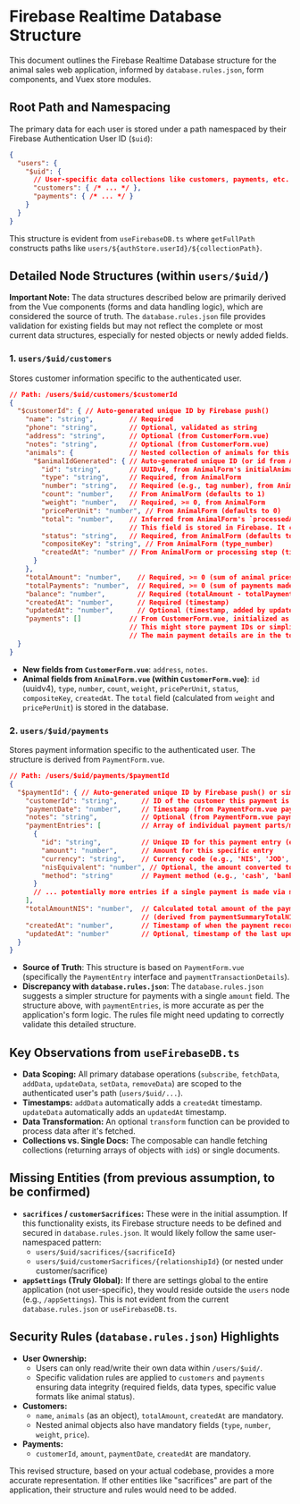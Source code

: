 # Firebase Realtime Database Structure

This document outlines the Firebase Realtime Database structure for the animal sales web application, informed by `database.rules.json`, form components, and Vuex store modules.

## Root Path and Namespacing

The primary data for each user is stored under a path namespaced by their Firebase Authentication User ID (`$uid`):

```json
{
  "users": {
    "$uid": {
      // User-specific data collections like customers, payments, etc.
      "customers": { /* ... */ },
      "payments": { /* ... */ }
    }
  }
}
```

This structure is evident from `useFirebaseDB.ts` where `getFullPath` constructs paths like `users/${authStore.userId}/${collectionPath}`.

## Detailed Node Structures (within `users/$uid/`)

**Important Note:** The data structures described below are primarily derived from the Vue components (forms and data handling logic), which are considered the source of truth. The `database.rules.json` file provides validation for existing fields but may not reflect the complete or most current data structures, especially for nested objects or newly added fields.

### 1. `users/$uid/customers`

Stores customer information specific to the authenticated user.

```json
// Path: /users/$uid/customers/$customerId
{
  "$customerId": { // Auto-generated unique ID by Firebase push()
    "name": "string",         // Required
    "phone": "string",        // Optional, validated as string
    "address": "string",      // Optional (from CustomerForm.vue)
    "notes": "string",        // Optional (from CustomerForm.vue)
    "animals": {              // Nested collection of animals for this customer
      "$animalIdGenerated": { // Auto-generated unique ID (or id from AnimalForm's initialAnimal)
        "id": "string",       // UUIDv4, from AnimalForm's initialAnimal() in CustomerForm.vue
        "type": "string",     // Required, from AnimalForm
        "number": "string",   // Required (e.g., tag number), from AnimalForm
        "count": "number",    // From AnimalForm (defaults to 1)
        "weight": "number",   // Required, >= 0, from AnimalForm
        "pricePerUnit": "number", // From AnimalForm (defaults to 0)
        "total": "number",    // Inferred from AnimalForm's `processedAnimals` (calculated as weight * pricePerUnit).
                              // This field is stored in Firebase. It corresponds to `price` in database.rules.json.
        "status": "string",   // Required, from AnimalForm (defaults to 'حي'), validated by rules like /^(حي|جاهز|مذبوح|ملغي)$/
        "compositeKey": "string", // From AnimalForm (type_number)
        "createdAt": "number" // From AnimalForm or processing step (timestamp)
      }
    },
    "totalAmount": "number",    // Required, >= 0 (sum of animal prices/totals)
    "totalPayments": "number",  // Required, >= 0 (sum of payments made by this customer)
    "balance": "number",        // Required (totalAmount - totalPayments)
    "createdAt": "number",      // Required (timestamp)
    "updatedAt": "number",      // Optional (timestamp, added by updateData)
    "payments": []            // From CustomerForm.vue, initialized as empty array.
                              // This might store payment IDs or simplified payment details related to this customer.
                              // The main payment details are in the top-level `payments` collection.
  }
}
```

- **New fields from `CustomerForm.vue`**: `address`, `notes`.
- **Animal fields from `AnimalForm.vue` (within `CustomerForm.vue`)**: `id` (uuidv4), `type`, `number`, `count`, `weight`, `pricePerUnit`, `status`, `compositeKey`, `createdAt`. The `total` field (calculated from `weight` and `pricePerUnit`) is stored in the database.

### 2. `users/$uid/payments`

Stores payment information specific to the authenticated user. The structure is derived from `PaymentForm.vue`.

```json
// Path: /users/$uid/payments/$paymentId
{
  "$paymentId": { // Auto-generated unique ID by Firebase push() or similar
    "customerId": "string",      // ID of the customer this payment is for (from PaymentForm props/selection)
    "paymentDate": "number",     // Timestamp (from PaymentForm.vue paymentTransactionDetails)
    "notes": "string",           // Optional (from PaymentForm.vue paymentTransactionDetails)
    "paymentEntries": [          // Array of individual payment parts/methods used in this transaction
      {
        "id": "string",          // Unique ID for this payment entry (e.g., nanoid from PaymentForm.vue)
        "amount": "number",      // Amount for this specific entry
        "currency": "string",    // Currency code (e.g., 'NIS', 'JOD', 'USD' from PaymentForm.vue)
        "nisEquivalent": "number", // Optional, the amount converted to NIS (from PaymentForm.vue)
        "method": "string"       // Payment method (e.g., 'cash', 'bank_transfer', 'card' from PaymentForm.vue)
      }
      // ... potentially more entries if a single payment is made via multiple methods/currencies
    ],
    "totalAmountNIS": "number",  // Calculated total amount of the payment in NIS, summing up nisEquivalents
                                 // (derived from paymentSummaryTotalNIS in PaymentForm.vue)
    "createdAt": "number",       // Timestamp of when the payment record was created
    "updatedAt": "number"        // Optional, timestamp of the last update
  }
}
```

- **Source of Truth**: This structure is based on `PaymentForm.vue` (specifically the `PaymentEntry` interface and `paymentTransactionDetails`).
- **Discrepancy with `database.rules.json`**: The `database.rules.json` suggests a simpler structure for payments with a single `amount` field. The structure above, with `paymentEntries`, is more accurate as per the application's form logic. The rules file might need updating to correctly validate this detailed structure.

## Key Observations from `useFirebaseDB.ts`

- **Data Scoping:** All primary database operations (`subscribe`, `fetchData`, `addData`, `updateData`, `setData`, `removeData`) are scoped to the authenticated user's path (`users/$uid/...`).
- **Timestamps:** `addData` automatically adds a `createdAt` timestamp. `updateData` automatically adds an `updatedAt` timestamp.
- **Data Transformation:** An optional `transform` function can be provided to process data after it's fetched.
- **Collections vs. Single Docs:** The composable can handle fetching collections (returning arrays of objects with `id`s) or single documents.

## Missing Entities (from previous assumption, to be confirmed)

- **`sacrifices` / `customerSacrifices`:** These were in the initial assumption. If this functionality exists, its Firebase structure needs to be defined and secured in `database.rules.json`. It would likely follow the same user-namespaced pattern:
  - `users/$uid/sacrifices/{sacrificeId}`
  - `users/$uid/customerSacrifices/{relationshipId}` (or nested under customer/sacrifice)
- **`appSettings` (Truly Global):** If there are settings global to the entire application (not user-specific), they would reside outside the `users` node (e.g., `/appSettings`). This is not evident from the current `database.rules.json` or `useFirebaseDB.ts`.

## Security Rules (`database.rules.json`) Highlights

- **User Ownership:**
  - Users can only read/write their own data within `/users/$uid/`.
  - Specific validation rules are applied to `customers` and `payments` ensuring data integrity (required fields, data types, specific value formats like animal status).
- **Customers:**
  - `name`, `animals` (as an object), `totalAmount`, `createdAt` are mandatory.
  - Nested animal objects also have mandatory fields (`type`, `number`, `weight`, `price`).
- **Payments:**
  - `customerId`, `amount`, `paymentDate`, `createdAt` are mandatory.

This revised structure, based on your actual codebase, provides a more accurate representation. If other entities like "sacrifices" are part of the application, their structure and rules would need to be added.
